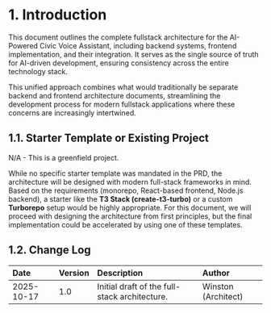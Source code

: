 # 1. Introduction

This document outlines the complete fullstack architecture for the AI-Powered Civic Voice Assistant, including backend systems, frontend implementation, and their integration. It serves as the single source of truth for AI-driven development, ensuring consistency across the entire technology stack.

This unified approach combines what would traditionally be separate backend and frontend architecture documents, streamlining the development process for modern fullstack applications where these concerns are increasingly intertwined.

## 1.1. Starter Template or Existing Project

N/A - This is a greenfield project.

While no specific starter template was mandated in the PRD, the architecture will be designed with modern full-stack frameworks in mind. Based on the requirements (monorepo, React-based frontend, Node.js backend), a starter like the **T3 Stack (create-t3-turbo)** or a custom **Turborepo** setup would be highly appropriate. For this document, we will proceed with designing the architecture from first principles, but the final implementation could be accelerated by using one of these templates.

## 1.2. Change Log

| Date | Version | Description | Author |
| :--- | :--- | :--- | :--- |
| 2025-10-17 | 1.0 | Initial draft of the full-stack architecture. | Winston (Architect) |

